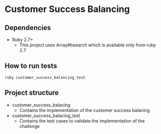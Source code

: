 # Customer Success Balancing

## Dependencies
- Ruby 2.7+
    - This project uses Array#bsearch which is available only from ruby 2.7

## How to run tests
```
ruby customer_success_balancing_test
```

## Project structure
- customer_success_balacing
    - Contains the implementation of the customer success balacing
- customer_success_balacing_test
    - Contains the test cases to validate the implementation of the challenge